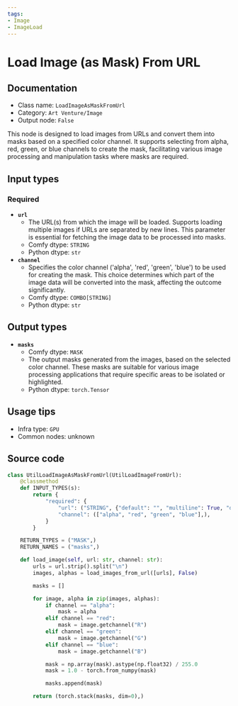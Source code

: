 ```yaml
---
tags:
- Image
- ImageLoad
---
```


# Load Image (as Mask) From URL
## Documentation
- Class name: `LoadImageAsMaskFromUrl`
- Category: `Art Venture/Image`
- Output node: `False`

This node is designed to load images from URLs and convert them into masks based on a specified color channel. It supports selecting from alpha, red, green, or blue channels to create the mask, facilitating various image processing and manipulation tasks where masks are required.
## Input types
### Required
- **`url`**
    - The URL(s) from which the image will be loaded. Supports loading multiple images if URLs are separated by new lines. This parameter is essential for fetching the image data to be processed into masks.
    - Comfy dtype: `STRING`
    - Python dtype: `str`
- **`channel`**
    - Specifies the color channel ('alpha', 'red', 'green', 'blue') to be used for creating the mask. This choice determines which part of the image data will be converted into the mask, affecting the outcome significantly.
    - Comfy dtype: `COMBO[STRING]`
    - Python dtype: `str`
## Output types
- **`masks`**
    - Comfy dtype: `MASK`
    - The output masks generated from the images, based on the selected color channel. These masks are suitable for various image processing applications that require specific areas to be isolated or highlighted.
    - Python dtype: `torch.Tensor`
## Usage tips
- Infra type: `GPU`
- Common nodes: unknown


## Source code
```python
class UtilLoadImageAsMaskFromUrl(UtilLoadImageFromUrl):
    @classmethod
    def INPUT_TYPES(s):
        return {
            "required": {
                "url": ("STRING", {"default": "", "multiline": True, "dynamicPrompts": False}),
                "channel": (["alpha", "red", "green", "blue"],),
            }
        }

    RETURN_TYPES = ("MASK",)
    RETURN_NAMES = ("masks",)

    def load_image(self, url: str, channel: str):
        urls = url.strip().split("\n")
        images, alphas = load_images_from_url([urls], False)

        masks = []

        for image, alpha in zip(images, alphas):
            if channel == "alpha":
                mask = alpha
            elif channel == "red":
                mask = image.getchannel("R")
            elif channel == "green":
                mask = image.getchannel("G")
            elif channel == "blue":
                mask = image.getchannel("B")

            mask = np.array(mask).astype(np.float32) / 255.0
            mask = 1.0 - torch.from_numpy(mask)

            masks.append(mask)

        return (torch.stack(masks, dim=0),)

```
